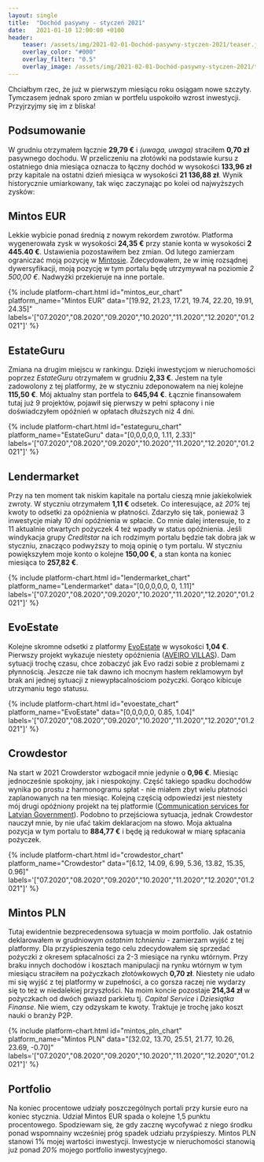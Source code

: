 ```yaml
---
layout: single
title:  "Dochód pasywny - styczeń 2021"
date:   2021-01-10 12:00:00 +0100
header:
    teaser: /assets/img/2021-02-01-Dochód-pasywny-styczen-2021/teaser.jpg
    overlay_color: "#000"
    overlay_filter: "0.5"
    overlay_image: /assets/img/2021-02-01-Dochód-pasywny-styczen-2021/teaser.jpg
---
```


Chciałbym rzec, że już w pierwszym miesiącu roku osiągam nowe szczyty. Tymczasem jednak sporo zmian w portfelu uspokoiło wzrost inwestycji. Przyjrzyjmy się im z bliska!

## Podsumowanie

W grudniu otrzymałem łącznie **29,79 €** i *(uwaga, uwaga)* straciłem **0,70 zł** pasywnego dochodu. W przeliczeniu na złotówki na podstawie kursu z ostatniego dnia miesiąca oznacza to łączny dochód w wysokości **133,96 zł** przy kapitale na ostatni dzień miesiąca w wysokości **21 136,88 zł**. Wynik historycznie umiarkowany, tak więc zaczynając po kolei od najwyższych zysków:

## Mintos EUR

Lekkie wybicie ponad średnią z nowym rekordem zwrotów. Platforma wygenerowała zysk w wysokości **24,35 €** przy stanie konta w wysokości **2 445.40 €**. Ustawienia pozostawiłem bez zmian. Od lutego zamierzam ograniczać moją pozycję w [Mintosie](https://c.trackmytarget.com?a=9h2kg7&i=t848e4&source_id=pan_pieniadz). Zdecydowałem, że w imię rozsądnej dywersyfikacji, moją pozycję w tym portalu będę utrzymywał na poziomie *2 500,00 €*. Nadwyżki przekieruje na inne portale.

{% include platform-chart.html id="mintos_eur_chart" platform_name="Mintos EUR" data="[19.92, 21.23, 17.21, 19.74, 22.20, 19.91, 24.35]" labels='["07.2020","08.2020","09.2020","10.2020","11.2020","12.2020","01.2021"]' %}

<script type="text/javascript"> document.write('<a href="https://c.trackmytarget.com?a=r7z647&i=t848e4&source_id=pan_pieniadz"><img src="https://i.trackmytarget.com?a=r7z647&i=t848e4&source_id=pan_pieniadz" width="728" height="90" border="0"/></a>'); </script>

## EstateGuru

Zmiana na drugim miejscu w rankingu. Dzięki inwestycjom w nieruchomości poprzez *EstateGuru* otrzymałem w grudniu **2,33 €**. Jestem na tyle zadowolony z tej platformy, że w styczniu zdeponowałem na niej kolejne **115,50 €**. Mój aktualny stan portfela to **645,94 €**. Łącznie finansowałem tutaj już 9 projektów, pojawił się pierwszy w pełni spłacony i nie doświadczyłem opóźnień w opłatach dłuższych niż 4 dni.

{% include platform-chart.html id="estateguru_chart" platform_name="EstateGuru" data="[0,0,0,0,0, 1.11, 2.33]" labels='["07.2020","08.2020","09.2020","10.2020","11.2020","12.2020","01.2021"]' %}

<script type="text/javascript"> document.write('<a href="https://c.trackmytarget.com/i6s52f?source_id=pan_pieniadz"><img src="https://i.trackmytarget.com/i6s52f?source_id=pan_pieniadz" width="728" height="90" border="0"/></a>'); </script>

## Lendermarket

Przy na ten moment tak niskim kapitale na portalu cieszą mnie jakiekolwiek zwroty. W styczniu otrzymałem **1,11 €** odsetek. Co interesujące, aż *20%* tej kwoty to odsetki za opóźnienia w płatności. Zdarzyło się tak, ponieważ 3 inwestycje miały *10 dni* opóźnienia w spłacie. Co mnie dalej interesuje, to z 11 aktualnie otwartych pożyczek 4 też wpadły w status opóźnienia. Jeśli windykacja grupy *Creditstar* na ich rodzimym portalu będzie tak dobra jak w styczniu, znacząco podwyższy to moją opinię o tym portalu. W styczniu powiększyłem moje konto o kolejne **150,00 €**, a stan konta na koniec miesiąca to **257,82 €**.

{% include platform-chart.html id="lendermarket_chart" platform_name="Lendermarket" data="[0,0,0,0,0, 0, 1.11]" labels='["07.2020","08.2020","09.2020","10.2020","11.2020","12.2020","01.2021"]' %}

<script type="text/javascript"> document.write('<a href="https://c.trackmytarget.com/nreof9?source_id=pan_pieniadz"><img src="https://i.trackmytarget.com/nreof9?source_id=pan_pieniadz" width="728" height="90" border="0"/></a>'); </script>

## EvoEstate

Kolejne skromne odsetki z platformy [EvoEstate](https://c.trackmytarget.com/n98tou?source_id=pan_pieniadz) w wysokości **1,04 €**. Pierwszy projekt wykazuje niestety opóźnienia ([AVEIRO VILLAS](https://evoestate.com/project/465/aveiro-villas/)). Dam sytuacji trochę czasu, chce zobaczyć jak Evo radzi sobie z problemami z płynnością. Jeszcze nie tak dawno ich mocnym hasłem reklamowym był brak ani jednej sytuacji z niewypłacalnościom pożyczki. Gorąco kibicuje utrzymaniu tego statusu.

{% include platform-chart.html id="evoestate_chart" platform_name="EvoEstate" data="[0,0,0,0,0, 0.85, 1.04]" labels='["07.2020","08.2020","09.2020","10.2020","11.2020","12.2020","01.2021"]' %}

## Crowdestor

Na start w 2021 Crowderstor wzbogacił mnie jedynie o **0,96 €**. Miesiąc jednocześnie spokojny, jak i niespokojny. Część takiego spadku dochodów wynika po prostu z harmonogramu spłat - nie miałem zbyt wielu płatności zaplanowanych na ten miesiąc. Kolejną częścią odpowiedzi jest niestety mój drugi opóźniony projekt na tej platformie ([Communication services for Latvian Government](https://crowdestor.com/en/projects/details/2965)). Podobno to przejściowa sytuacja, jednak Crowdestor nauczył mnie, by nie ufać takim deklaracjom na słowo. Moja aktualna pozycja w tym portalu to **884,77 €** i będę ją redukował w miarę spłacania pożyczek. 

{% include platform-chart.html id="crowdestor_chart" platform_name="Crowdestor" data="[6.12, 14.09, 6.99, 5.36, 13.82, 15.35, 0.96]" labels='["07.2020","08.2020","09.2020","10.2020","11.2020","12.2020","01.2021"]' %}

<script type="text/javascript"> document.write('<a href="https://c.trackmytarget.com/kwjv5c?source_id=pan_pieniadz"><img src="https://i.trackmytarget.com/kwjv5c?source_id=pan_pieniadz" width="728" height="90" border="0"/></a>'); </script>

## Mintos PLN

Tutaj ewidentnie bezprecedensowa sytuacja w moim portfolio. Jak ostatnio deklarowałem w grudniowym *ostatnim tchnieniu* - zamierzam wyjść z tej platformy. Dla przyśpieszenia tego celu zdecydowałem się sprzedać pożyczki z okresem spłacalności za 2-3 miesiące na rynku wtórnym. Przy braku innych dochodów i kosztach manipulacji na rynku wtórnym w tym miesiącu straciłem na pożyczkach złotówkowych **0,70 zł**. Niestety nie udało mi się wyjść z tej platformy w zupełności, a co gorsza raczej nie wydarzy się to też w niedalekiej przyszłości. Na moim koncie pozostaje **214,34 zł** w pożyczkach od dwóch gwiazd parkietu tj. *Capital Service* i *Dziesiątka Finanse*. Nie wiem, czy odzyskam te kwoty. Traktuje je trochę jako koszt nauki o branży P2P. 

{% include platform-chart.html id="mintos_pln_chart" platform_name="Mintos PLN" data="[32.02, 13.70, 25.51, 21.77, 10.26, 23.69, -0.70]" labels='["07.2020","08.2020","09.2020","10.2020","11.2020","12.2020","01.2021"]' %}

## Portfolio

Na koniec procentowe udziały poszczególnych portali przy kursie euro na koniec stycznia. Udział Mintos EUR spada o kolejne 1,5 punktu procentowego. Spodziewam się, że gdy zacznę wycofywać z niego środku ponad wspomnainy wcześniej próg spadek udziału przyśpieszy. Mintos PLN stanowi 1% mojej wartości inwestycji. Inwestycje w nieruchomości stanowią już ponad *20%* mojego portfolio inwestycyjnego.

<canvas id="portfolioChart" width="400" height="250"></canvas>
<script>
var ctx = document.getElementById('portfolioChart').getContext('2d');

var data = [{
            data: [11032.42, 3991.64, 214.34, 1826.66, 2914.44, 1163.27],
            backgroundColor: [
                'rgba(255, 99, 132, 1)',
                'rgba(54, 162, 235, 1)',
                'rgba(255, 206, 86, 1)',
                'rgba(75, 192, 192, 1)',
                'rgba(153, 102, 255, 1)',
                'rgba(255, 159, 64, 1)',
                'rgba(255, 255, 64, 1)'
            ]
        }]

var options = {
    tooltips: {
        enabled: false
    },
    plugins: {
        datalabels: {
            formatter: (value, ctx) => {
                let sum = 0;
                let dataArr = ctx.chart.data.datasets[0].data;
                dataArr.map(data => {
                    sum += data;
                });
                let percentage = (value*100 / sum).toFixed(1)+"%";
                return percentage;
            },
            color: '#fff',
        }
    }
};

var myDoughnutChart = new Chart(ctx, {
    type: 'doughnut',
    data: {
        datasets: data,
        labels: [
        'Mintos EUR',
        'Crowdestor',
        'Mintos PLN',
        'EvoEstate',
        'EstateGuru',
        'Lendermarket'
        ]
    },
    options: options
});
</script>

